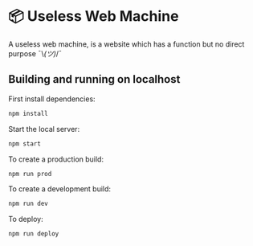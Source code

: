 # 📦 Useless Web Machine 
A useless web machine, is a website which has a function but no direct purpose ¯\\_(ツ)_/¯

## Building and running on localhost

First install dependencies:

```sh
npm install
```

Start the local server:

```sh
npm start
```

To create a production build:

```sh
npm run prod
```

To create a development build:

```sh
npm run dev
```

To deploy:

```sh
npm run deploy
```
